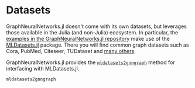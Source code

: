 # Datasets

GraphNeuralNetworks.jl doesn't come with its own datasets, but leverages those available in the Julia (and non-Julia) ecosystem. In particular, the [examples in the GraphNeuralNetworks.jl repository](https://github.com/CarloLucibello/GraphNeuralNetworks.jl/tree/master/examples) make use of the [MLDatasets.jl](https://github.com/JuliaML/MLDatasets.jl) package. There you will find common graph datasets such as Cora, PubMed, Citeseer, TUDataset and [many others](https://juliaml.github.io/MLDatasets.jl/dev/datasets/graphs/).

GraphNeuralNetworks.jl provides the [`mldatasets2gnngraph`](@ref) method for interfacing with MLDatasets.jl.

```@docs
mldatasets2gnngraph
```
